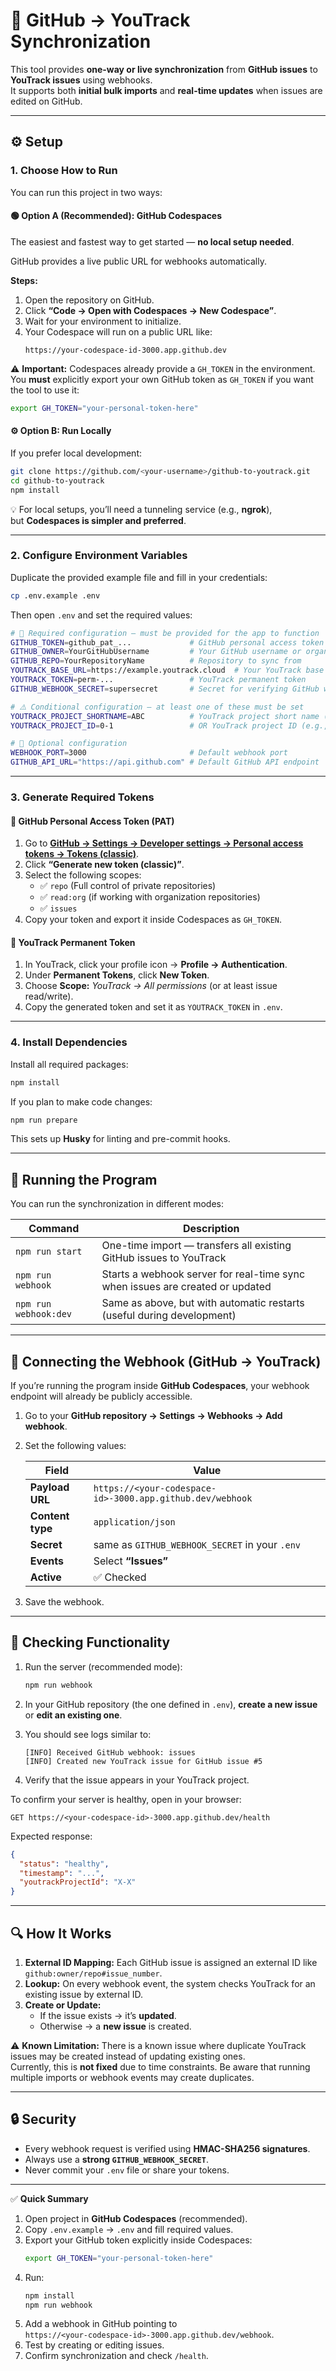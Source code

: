 # 🚀 GitHub → YouTrack Synchronization

This tool provides **one-way or live synchronization** from **GitHub issues** to **YouTrack issues** using webhooks.  
It supports both **initial bulk imports** and **real-time updates** when issues are edited on GitHub.

---

## ⚙️ Setup

### 1. Choose How to Run

You can run this project in two ways:

#### 🟢 Option A (Recommended): GitHub Codespaces
The easiest and fastest way to get started — **no local setup needed**.

GitHub provides a live public URL for webhooks automatically.

**Steps:**
1. Open the repository on GitHub.
2. Click **“Code → Open with Codespaces → New Codespace”**.
3. Wait for your environment to initialize.
4. Your Codespace will run on a public URL like:
   ```
   https://your-codespace-id-3000.app.github.dev
   ```

⚠️ **Important:** Codespaces already provide a `GH_TOKEN` in the environment.  
You **must** explicitly export your own GitHub token as `GH_TOKEN` if you want the tool to use it:
```bash
export GH_TOKEN="your-personal-token-here"
```

#### ⚙️ Option B: Run Locally
If you prefer local development:
```bash
git clone https://github.com/<your-username>/github-to-youtrack.git
cd github-to-youtrack
npm install
```

💡 For local setups, you’ll need a tunneling service (e.g., **ngrok**),  
but **Codespaces is simpler and preferred**.

---

### 2. Configure Environment Variables

Duplicate the provided example file and fill in your credentials:

```bash
cp .env.example .env
```

Then open `.env` and set the required values:

```bash
# 🔐 Required configuration — must be provided for the app to function
GITHUB_TOKEN=github_pat_...             # GitHub personal access token (see above)
GITHUB_OWNER=YourGitHubUsername         # Your GitHub username or organization
GITHUB_REPO=YourRepositoryName          # Repository to sync from
YOUTRACK_BASE_URL=https://example.youtrack.cloud  # Your YouTrack base URL
YOUTRACK_TOKEN=perm-...                 # YouTrack permanent token
GITHUB_WEBHOOK_SECRET=supersecret       # Secret for verifying GitHub webhooks

# ⚠️ Conditional configuration — at least one of these must be set
YOUTRACK_PROJECT_SHORTNAME=ABC          # YouTrack project short name (e.g., "ABC")
YOUTRACK_PROJECT_ID=0-1                 # OR YouTrack project ID (e.g., "0-1")

# 🧪 Optional configuration
WEBHOOK_PORT=3000                       # Default webhook port
GITHUB_API_URL="https://api.github.com" # Default GitHub API endpoint
```

---

### 3. Generate Required Tokens

#### 🔹 GitHub Personal Access Token (PAT)

1. Go to **[GitHub → Settings → Developer settings → Personal access tokens → Tokens (classic)](https://github.com/settings/tokens)**.  
2. Click **“Generate new token (classic)”**.
3. Select the following scopes:
   - ✅ `repo` (Full control of private repositories)
   - ✅ `read:org` (if working with organization repositories)
   - ✅ `issues`
4. Copy your token and export it inside Codespaces as `GH_TOKEN`.

#### 🔹 YouTrack Permanent Token

1. In YouTrack, click your profile icon → **Profile → Authentication**.
2. Under **Permanent Tokens**, click **New Token**.
3. Choose **Scope:** *YouTrack → All permissions* (or at least issue read/write).
4. Copy the generated token and set it as `YOUTRACK_TOKEN` in `.env`.

---

### 4. Install Dependencies

Install all required packages:

```bash
npm install
```

If you plan to make code changes:

```bash
npm run prepare
```

This sets up **Husky** for linting and pre-commit hooks.

---

## 🏃 Running the Program

You can run the synchronization in different modes:

| Command | Description |
|----------|-------------|
| `npm run start` | One-time import — transfers all existing GitHub issues to YouTrack |
| `npm run webhook` | Starts a webhook server for real-time sync when issues are created or updated |
| `npm run webhook:dev` | Same as above, but with automatic restarts (useful during development) |

---

## 🔗 Connecting the Webhook (GitHub → YouTrack)

If you’re running the program inside **GitHub Codespaces**, your webhook endpoint will already be publicly accessible.

1. Go to your **GitHub repository → Settings → Webhooks → Add webhook**.  
2. Set the following values:

   | Field | Value |
   |--------|-------|
   | **Payload URL** | `https://<your-codespace-id>-3000.app.github.dev/webhook` |
   | **Content type** | `application/json` |
   | **Secret** | same as `GITHUB_WEBHOOK_SECRET` in your `.env` |
   | **Events** | Select **“Issues”** |
   | **Active** | ✅ Checked |

3. Save the webhook.

---

## 🧪 Checking Functionality

1. Run the server (recommended mode):

   ```bash
   npm run webhook
   ```

2. In your GitHub repository (the one defined in `.env`), **create a new issue** or **edit an existing one**.
3. You should see logs similar to:
   ```
   [INFO] Received GitHub webhook: issues
   [INFO] Created new YouTrack issue for GitHub issue #5
   ```
4. Verify that the issue appears in your YouTrack project.

To confirm your server is healthy, open in your browser:
```
GET https://<your-codespace-id>-3000.app.github.dev/health
```

Expected response:
```json
{
  "status": "healthy",
  "timestamp": "...",
  "youtrackProjectId": "X-X"
}
```

---

## 🔍 How It Works

1. **External ID Mapping:** Each GitHub issue is assigned an external ID like  
   `github:owner/repo#issue_number`.
2. **Lookup:** On every webhook event, the system checks YouTrack for an existing issue by external ID.
3. **Create or Update:**  
   - If the issue exists → it’s **updated**.  
   - Otherwise → a **new issue** is created.

⚠️ **Known Limitation:** There is a known issue where duplicate YouTrack issues may be created instead of updating existing ones.  
Currently, this is **not fixed** due to time constraints. Be aware that running multiple imports or webhook events may create duplicates.

---

## 🔒 Security

- Every webhook request is verified using **HMAC-SHA256 signatures**.  
- Always use a **strong `GITHUB_WEBHOOK_SECRET`**.  
- Never commit your `.env` file or share your tokens.

---

✅ **Quick Summary**

1. Open project in **GitHub Codespaces** (recommended).  
2. Copy `.env.example` → `.env` and fill required values.  
3. Export your GitHub token explicitly inside Codespaces:
   ```bash
   export GH_TOKEN="your-personal-token-here"
   ```
4. Run:
   ```bash
   npm install
   npm run webhook
   ```
5. Add a webhook in GitHub pointing to  
   `https://<your-codespace-id>-3000.app.github.dev/webhook`.  
6. Test by creating or editing issues.  
7. Confirm synchronization and check `/health`.
